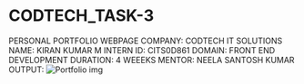# CODTECH_TASK-3
PERSONAL PORTFOLIO WEBPAGE
COMPANY: CODTECH IT SOLUTIONS
NAME: KIRAN KUMAR M 
INTERN ID: CITS0D861 
DOMAIN: FRONT END DEVELOPMENT 
DURATION: 4 WEEEKS 
MENTOR: NEELA SANTOSH KUMAR 
OUTPUT:
![Portfolio img](https://github.com/user-attachments/assets/4b7f847a-1160-474b-9ed8-a469f36efda4)

